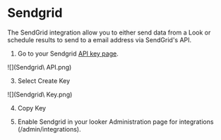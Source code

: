 # Sendgrid

The SendGrid integration allow you to either send data from a Look or schedule results to send to a email address via SendGrid's API.

1. Go to your Sendgrid [API key page](https://app.sendgrid.com/guide/integrate/langs/nodejs#settings/api_keys).

![](Sendgrid\ API.png)

3. Select Create Key

![](Sendgrid\ Key.png)

4. Copy Key

5. Enable Sendgrid in your looker Administration page for integrations (/admin/integrations).

